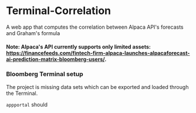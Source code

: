 # Terminal-Correlation
A web app that computes the correlation between Alpaca API's forecasts and Graham's formula 

#### Note: Alpaca's API currently supports only limited assets: https://financefeeds.com/fintech-firm-alpaca-launches-alpacaforecast-ai-prediction-matrix-bloomberg-users/.

### Bloomberg Terminal setup

The project is missing data sets which can be exported and loaded through the Terminal. 

```appportal``` should 
